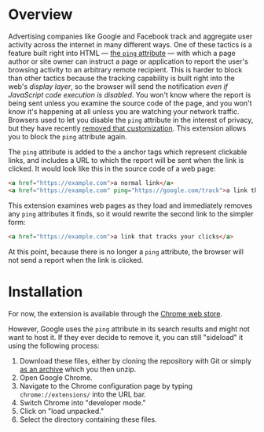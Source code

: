 # Overview

Advertising companies like Google and Facebook track and aggregate user activity across the internet in many different ways. One of these tactics is a feature built right into HTML — [the `ping` attribute](https://developer.mozilla.org/en-US/docs/Web/HTML/Element/a#attr-ping) — with which a page author or site owner can instruct a page or application to report the user's browsing activity to an arbitrary remote recipient. This is harder to block than other tactics because the tracking capability is built right into the web's *display layer*, so the browser will send the notification *even if JavaScript code execution is disabled*. You won't know where the report is being sent unless you examine the source code of the page, and you won't know it's happening at all unless you are watching your network traffic. Browsers used to let you disable the `ping` attribute in the interest of privacy, but they have recently [removed that customization](https://www.bleepingcomputer.com/news/software/major-browsers-to-prevent-disabling-of-click-tracking-privacy-risk/). This extension allows you to block the `ping` attribute again.

The `ping` attribute is added to the `a` anchor tags which represent clickable links, and includes a URL to which the report will be sent when the link is clicked. It would look like this in the source code of a web page:

```html
<a href="https://example.com">a normal link</a>
<a href="https://example.com" ping="https://google.com/track">a link that tracks your clicks</a>
```

This extension examines web pages as they load and immediately removes any `ping` attributes it finds, so it would rewrite the second link to the simpler form:

```html
<a href="https://example.com">a link that tracks your clicks</a>
```

At this point, because there is no longer a `ping` attribute, the browser will not send a report when the link is clicked.

# Installation

For now, the extension is available through the [Chrome web store](https://chrome.google.com/webstore/detail/pingkiller/jmpbcklniocgcmbelddldiemfoflilnl).

However, Google uses the `ping` attribute in its search results and might not want to host it. If they ever decide to remove it, you can still "sideload" it using the following process:

1. Download these files, either by cloning the repository with Git or simply [as an archive](https://github.com/vijithassar/pingkiller/releases/) which you then unzip.
2. Open Google Chrome.
2. Navigate to the Chrome configuration page by typing `chrome://extensions/` into the URL bar.
3. Switch Chrome into "developer mode."
4. Click on "load unpacked."
5. Select the directory containing these files.